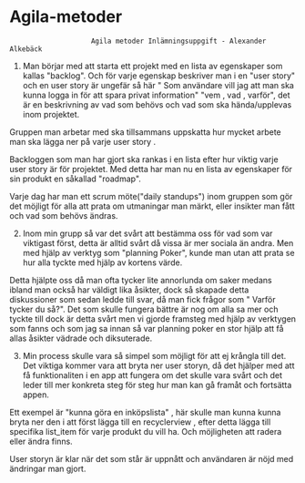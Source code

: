 # Agila-metoder

                        Agila metoder Inlämningsuppgift - Alexander Alkebäck


1. Man börjar med att starta ett projekt med en lista av egenskaper som kallas "backlog".
Och för varje egenskap beskriver man i en "user story" och en user story är ungefär så här 
" Som användare vill jag att man ska kunna logga in för att spara privat information" "vem , vad , varför", 
det är en beskrivning av vad som behövs och vad som ska hända/upplevas inom projektet.

Gruppen man arbetar med ska tillsammans uppskatta hur mycket arbete man ska lägga ner på varje user story .

Backloggen som man har gjort ska rankas  i en lista efter hur viktig varje user story är för projektet. Med detta har man nu en lista av egenskaper för sin produkt en såkallad "roadmap". 

Varje dag har man ett scrum möte("daily standups") inom gruppen som gör det möjligt för alla att prata om utmaningar man märkt, eller insikter man fått och vad som behövs ändras.




2.  Inom min grupp så var det svårt att bestämma oss för vad som var viktigast först, detta är alltid svårt då vissa är mer sociala än andra. Men med hjälp av verktyg som "planning Poker", kunde man utan att prata se hur alla tyckte med hjälp av kortens värde. 


Detta hjälpte oss då man ofta  tycker lite annorlunda om saker medans ibland man också har väldigt lika åsikter, dock så skapade detta diskussioner som sedan ledde till svar, då man fick frågor som " Varför tycker du så?". 
Det som skulle fungera bättre är nog om alla sa mer och tyckte till dock är detta svårt men vi gjorde framsteg med hjälp av verktygen som fanns och som jag sa innan så var planning poker en stor hjälp att få allas åsikter vädrade och diksuterade.



3. Min process skulle vara så simpel som möjligt för att ej krångla till det. Det viktiga kommer vara att bryta ner user storyn, då det hjälper med att få funktionaliten i en app att fungera om det skulle vara svårt och det leder till mer konkreta steg för steg hur man kan gå framåt och fortsätta appen. 

Ett exempel är "kunna göra en inköpslista" , här skulle man kunna kunna bryta ner den i att först lägga till en recyclerview , efter detta lägga till
specifika list_item för varje produkt du vill ha. Och möjligheten att radera eller ändra finns. 

User storyn är klar när det som står är uppnått och användaren är nöjd med ändringar man gjort.




